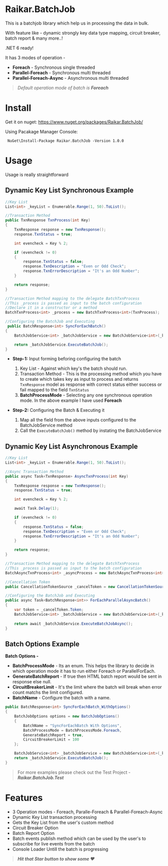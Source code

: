 # Raikar.BatchJob
This is a batchjob library which help us in processing the data in bulk. 

With feature like - dynamic strongly key data type mapping, circuit breaker, batch report & many more..!

.NET 6 ready!

It has 3 modes of operation -  
 - **Foreach** - Synchronous single threaded 
 - **Parallel-Foreach** - Synchronous multi threaded
 - **Parallel-Foreach-Async** - Asynchronous multi threaded

> *Default operation mode of batch is **Foreach*** 

# Install
Get it on nuget: https://www.nuget.org/packages/Raikar.BatchJob/

Using Pacakage Manager Console: 
```PM
 NuGet\Install-Package Raikar.BatchJob -Version 1.0.0
 ```

# Usage  
Usage is really straightforward

## Dynamic Key List Synchronous Example 
```csharp
//Key List
List<int> _keyList = Enumerable.Range(1, 50).ToList();

//Transaction Method
public TxnResponse TxnProcess(int Key)
{
    TxnResponse response = new TxnResponse();
    response.TxnStatus = true;

    int evencheck = Key % 2;

    if (evencheck != 0)
    {
        response.TxnStatus = false;
        response.TxnDescription = "Even or Odd Check";
        response.TxnErrorDescription = "It's an Odd Number";
    }

    return response;
}

//Transaction Method mapping to the delegate BatchTxnProcess
//This _process is passed as input to the batch configuration 
//Declare it in a constructor or a method
BatchTxnProcess<int> _process = new BatchTxnProcess<int>(TxnProcess);

//Configuring the BatchJob and Executing
 public BatchResponse<int> SyncForEachBatch()
{            
    BatchJobService<int> _batchJobService = new BatchJobService<int>(_keyList, _process, BatchProcessMode.Foreach);

    return _batchJobService.ExecuteBatchJob();
}       
```


- **Step-1:** Input forming beforing configuring the batch 

    1. Key List - Against which key's the batch should run.
    2. Transaction Method - This is the processing method which you have to create which takes key as input to process and returns ```TxnResponse``` model as response with correct status either success or fail mapped to the field ```TxnStatus```
    3. **BatchProcessMode** - Selecting any one synchronous operation mode. In the above example I have used **Foreach**

- **Step-2:** Configuring the Batch & Executing it 
    1. Map all the field from the above inputs configured to the BatchJobService method
    2. Call the ```ExecuteBatchJob()``` method by instating the BatchJobService


## Dynamic Key List Asynchronous Example 
```csharp
//Key List
List<int> _keyList = Enumerable.Range(1, 50).ToList();

//Async Transaction Method
public async Task<TxnResponse> AsyncTxnProcess(int Key)
{
    TxnResponse response = new TxnResponse();
    response.TxnStatus = true;

    int evencheck = Key % 2;

    await Task.Delay(1);

    if (evencheck != 0)
    {
        response.TxnStatus = false;
        response.TxnDescription = "Even or Odd Check";
        response.TxnErrorDescription = "It's an Odd Number";
    }

    return response;
}

//Transaction Method mapping to the delegate BatchTxnProcess
//This _process is passed as input to the batch configuration
BatchAsyncTxnProcess<int> _asyncProcess = new BatchAsyncTxnProcess<int>(AsyncTxnProcess);

//Cancellation Token
public CancellationTokenSource _cancelToken = new CancellationTokenSource();

//Configuring the BatchJob and Executing
public async Task<BatchResponse<int>> ForEachParallelAsyncBatch()
{
    var token = _cancelToken.Token;          
    BatchJobService<int> _batchJobService = new BatchJobService<int>(_keyList, _asyncProcess, token);
    
    return await _batchJobService.ExecuteBatchJobAsync();
}
```


## Batch Options Example
**Batch Options -**
- **BatchProcessMode** - Its an enum. This helps the library to decide in which operation mode it has to run either Foreach or ParallelForEach.
- **GenerateBatchReport** - If true then HTML batch report would be sent in response else null.
- **CircuitBreakerLimit** - It's the limit where the batch will break when error count matchs the limit configured.
- **BatchName** - Configure the batch with a name.

```csharp
public BatchResponse<int> SyncForEachBatch_WithOptions()
{
    BatchJobOptions options = new BatchJobOptions()
    {
        BatchName = "SyncForEachBatch With Options",
        BatchProcessMode = BatchProcessMode.Foreach,
        GenerateBatchReport = true,
        CircuitBreakerLimit = 100
    };

    BatchJobService<int> _batchJobService = new BatchJobService<int>(_keyList, _process, options);
    return _batchJobService.ExecuteBatchJob();
}
```

> For more examples please check out the Test Project - ***Raikar.BatchJob.Test***

# Features
- 3 Operation modes - Foreach, Paralle-Foreach & Parallel-Foreach-Async
- Dynamic Key List transaction processing 
- Gets the Key List from the user's custom method
- Circuit Breaker Option 
- Batch Report Option
- Batch events publish method which can be used by the user's to subscribe for live events from the batch
- Console Loader Untill the batch is progressing

> ***Hit that Star button to show some ❤️***
